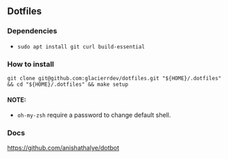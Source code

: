 ## Dotfiles

### Dependencies
* `sudo apt install git curl build-essential`

### How to install
`git clone git@github.com:glacierrdev/dotfiles.git "${HOME}/.dotfiles" && cd "${HOME}/.dotfiles" && make setup`
#### NOTE:
* `oh-my-zsh` require a password to change default shell.

### Docs
https://github.com/anishathalye/dotbot
